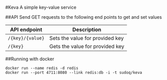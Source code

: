 #Keva
A simple key-value service

##API
Send GET requests to the following end points to get and set values

|API endpoint|Description|
|------------|-----------|
|`/{key}/{value}`|Sets the value for provided key|
|`/{key}`|Gets the value for provided key|


##Running with docker
```
docker run --name redis -d redis
docker run --port 4711:8080 --link redis:db -i -t sudoq/keva
```
